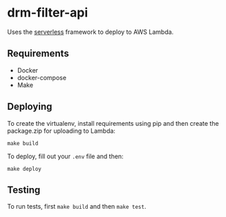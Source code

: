 # drm-filter-api

Uses the [serverless](https://serverless.com/) framework to deploy to AWS Lambda.

## Requirements
  * Docker
  * docker-compose
  * Make

## Deploying
To create the virtualenv, install requirements using pip and then create the package.zip for uploading to Lambda:
```
make build
```
To deploy, fill out your `.env` file and then:
```
make deploy
```
## Testing
To run tests, first `make build` and then `make test`.
